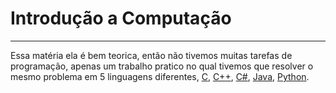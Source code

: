 # Introdução a Computação

*** 

Essa matéria ela é bem teorica, então não tivemos muitas tarefas de programação, apenas um trabalho pratico no qual tivemos que resolver o mesmo problema em 5 linguagens diferentes, [C](tp-clike.c), [C++](), [C#](), [Java](), [Python]().
    